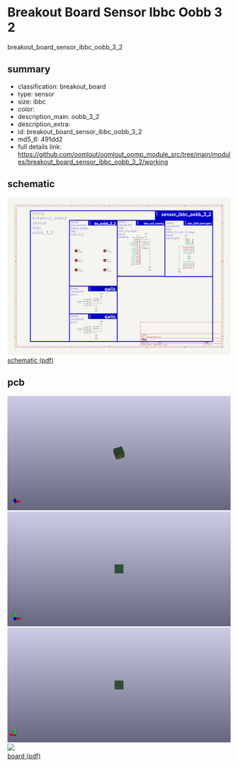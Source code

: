 # Breakout Board Sensor Ibbc Oobb 3 2  
breakout_board_sensor_ibbc_oobb_3_2  
 
## summary 
* classification: breakout_board
* type: sensor
* size: ibbc
* color: 
* description_main: oobb_3_2
* description_extra: 
* id: breakout_board_sensor_ibbc_oobb_3_2
* md5_6: 491dd2
* full details link: https://github.com/oomlout/oomlout_oomp_module_src/tree/main/modules/breakout_board_sensor_ibbc_oobb_3_2/working

## schematic  
![](kicad/current_version/working/working_schematic_600.png)  
[schematic (pdf)](kicad/current_version/working/working_schematic.pdf)  

## pcb  
![](kicad/current_version/working/working_3d_600.png) 
![](kicad/current_version/working/working_3d_front_600.png)  
![](kicad/current_version/working/working_3d_back_600.png)  
![](kicad/current_version/working/working_600.png)  
[board (pdf)](kicad/current_version/working/working.pdf)  




